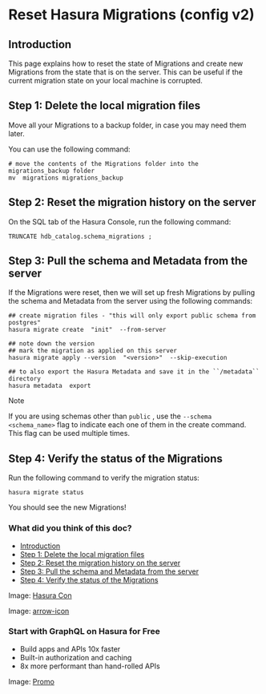# Reset Hasura Migrations (config v2)

## Introduction​

This page explains how to reset the state of Migrations and create new
Migrations from the state that is on the server. This can be useful if
the current migration state on your local machine is corrupted.

## Step 1: Delete the local migration files​

Move all your Migrations to a backup folder, in case you may need them
later.

You can use the following command:

```
# move the contents of the Migrations folder into the migrations_backup folder
mv  migrations migrations_backup
```

## Step 2: Reset the migration history on the server​

On the SQL tab of the Hasura Console, run the following command:

`TRUNCATE hdb_catalog.schema_migrations ;`

## Step 3: Pull the schema and Metadata from the server​

If the Migrations were reset, then we will set up fresh Migrations by
pulling the schema and Metadata from the server using the following
commands:

```
## create migration files - "this will only export public schema from postgres"
hasura migrate create  "init"  --from-server
```

```
## note down the version
## mark the migration as applied on this server
hasura migrate apply --version  "<version>"  --skip-execution
```

```
## to also export the Hasura Metadata and save it in the ``/metadata`` directory
hasura metadata  export
```

Note

If you are using schemas other than `public` , use the `--schema <schema_name>` flag to indicate each one of them in the create
command. This flag can be used multiple times.

## Step 4: Verify the status of the Migrations​

Run the following command to verify the migration status:

`hasura migrate status`

You should see the new Migrations!

### What did you think of this doc?

- [ Introduction ](https://hasura.io/docs/latest/migrations-metadata-seeds/legacy-configs/config-v2/advanced/resetting-migrations/#introduction)
- [ Step 1: Delete the local migration files ](https://hasura.io/docs/latest/migrations-metadata-seeds/legacy-configs/config-v2/advanced/resetting-migrations/#step-1-delete-the-local-migration-files)
- [ Step 2: Reset the migration history on the server ](https://hasura.io/docs/latest/migrations-metadata-seeds/legacy-configs/config-v2/advanced/resetting-migrations/#step-2-reset-the-migration-history-on-the-server)
- [ Step 3: Pull the schema and Metadata from the server ](https://hasura.io/docs/latest/migrations-metadata-seeds/legacy-configs/config-v2/advanced/resetting-migrations/#step-3-pull-the-schema-and-metadata-from-the-server)
- [ Step 4: Verify the status of the Migrations ](https://hasura.io/docs/latest/migrations-metadata-seeds/legacy-configs/config-v2/advanced/resetting-migrations/#step-4-verify-the-status-of-the-migrations)


Image: [ Hasura Con ](https://res.cloudinary.com/dh8fp23nd/image/upload/v1686154570/hasura-con-2023/has-con-light-date_r2a2ud.png)

Image: [ arrow-icon ](https://res.cloudinary.com/dh8fp23nd/image/upload/v1683723549/main-web/chevron-right_ldbi7d.png)

### Start with GraphQL on Hasura for Free

- Build apps and APIs 10x faster
- Built-in authorization and caching
- 8x more performant than hand-rolled APIs


Image: [ Promo ](https://hasura.io/docs/assets/images/hasura-free-ff60e409244e0ea12b5a3045d1a9096b.png)